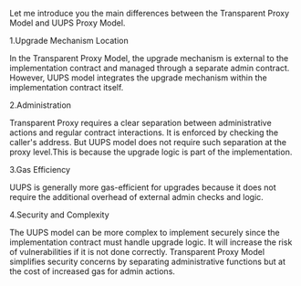 Let me introduce you the main differences between the Transparent Proxy Model and UUPS Proxy Model.

1.Upgrade Mechanism Location

In the Transparent Proxy Model, the upgrade mechanism is external to the implementation contract and managed through a separate admin contract. However, UUPS model integrates the upgrade mechanism within the implementation contract itself.

2.Administration

Transparent Proxy requires a clear separation between administrative actions and regular contract interactions. It is enforced by checking the caller's address. But UUPS model does not require such separation at the proxy level.This is because the upgrade logic is part of the implementation.

3.Gas Efficiency

UUPS is generally more gas-efficient for upgrades because it does not require the additional overhead of external admin checks and logic.

4.Security and Complexity

The UUPS model can be more complex to implement securely since the implementation contract must handle upgrade logic. It will increase the risk of vulnerabilities if it is not done correctly. Transparent Proxy Model simplifies security concerns by separating administrative functions but at the cost of increased gas for admin actions.
